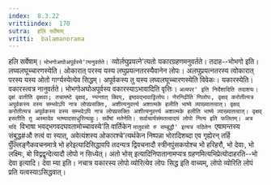 ```yaml
---
index:  8.3.22
vrittiindex:  170
sutra:  हलि सर्वेषाम्
vritti:  balamanorama 
---
```


हलि सर्वेषाम्। `भोभगोअघोअपूर्वस्ये'त्यनुवर्तते। `व्योर्लघुप्रयत्ने'त्यतो यकारग्रहणमनुवर्तते। तदाह--भोभगो इति। लघ्वलघूच्चारणस्येति। ओकारात् परस्य यस्य लघुप्रयत्नतरस्यैवानेन लोपः। अलघुप्रयत्नतरस्य त्वोकारात् परस्य यस्य ओतो गार्ग्यस्येत्येव सिद्धम्। अपूर्वकस्य तु यस्य लघ्वलघूच्चारणस्येति विवेकः। यकारस्येति। वकारस्त्वत्र नानुवर्तते। भोभगोअघोअपूर्वस्य वकारस्याऽभावादिति वृत्तिः। `अव्यपर' इति निर्देशादिति तदाशयः। वृक्षं वातीति वृक्षवाः; तचामष्टे वृक्षव्, ण्यन्तात् क्विप्, इष्ठवद्भावाट्टिलोपः। णेरनिढीति णिलोपः, वृक्षव् करोतीत्यत्र अपूर्वकस्य वस्य सम्भवेऽपि नात्र लोपप्रसक्तिः, अशीत्यनुवर्त्त्य अशात्मके हलीति भाष्ये व्याख्यातत्वात्। वृक्षव् करोतीत्यत्र अपूर्वकस्य वस्य सम्भवेऽपि नात्र लोपप्रसक्तिः अशीत्यनुवर्त्त्य अशात्मके हलीति भाष्ये व्याख्यातत्वात्। वृक्षव् हसतीति तु अस्मादेव भाष्यादसाधुरित्याहुः। सर्वेषां मतेनेति। सर्वाचार्यसंमतत्वादयं लोपो नित्य इति फलितम्। अत्र यदि `विभाषा भवद्भगवदघवतामोच्चावस्ये'ति वार्तिकेन `मातुवसो रु सम्बुद्धौ' इत्यत्र पठितेन `एषामन्तस्य संबुद्ध#औ रुत्वं वा स्यात्, अवेत्यंशस्य ओकारश्चे'त्यर्थकेन निष्पन्ना भोरादिशब्दा एव गृह्येरन् तर्हि पुँल्लिङ्गैकवचनमात्रे भो हरेइत्यादिसिद्धावपि तदन्यत्र द्विवचनादौ स्त्रीनपुंसकयोश्च भो हरिहरौ, भो देवाः, भो लक्ष्मिः, बो विद्वद्वृन्देत्यादौ लोपो न सिध्येत्। अतो भोस् इत्यादिनिपातानामप्यत्र ग्रहणमित्यभिप्रेत्योदाहरति--भो देवा इत्यादि। देवा म्या इति। नचात्र यकारस्य लोपो व्योरित्येव लोपः सिद्ध इति वाच्यम्, लोपो व्योरिति लोपं प्रति यत्वस्याऽसिद्धवात्। 

